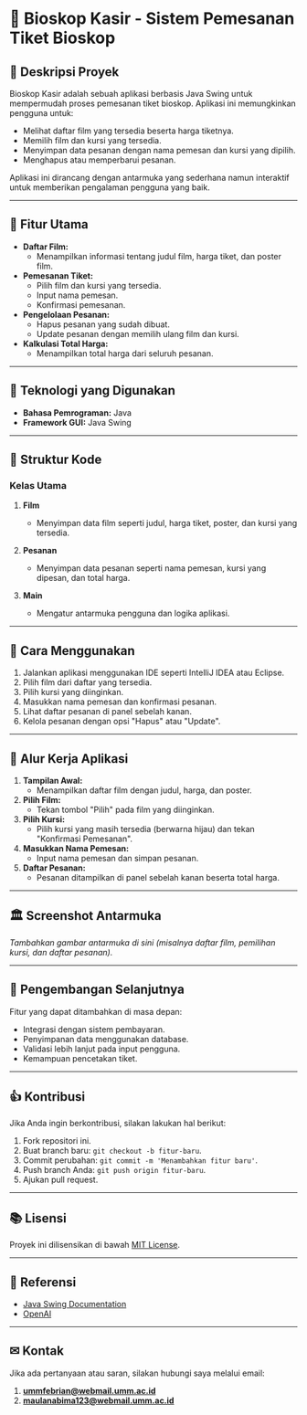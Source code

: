 # 🎥 Bioskop Kasir - Sistem Pemesanan Tiket Bioskop

## 📖 Deskripsi Proyek
Bioskop Kasir adalah sebuah aplikasi berbasis Java Swing untuk mempermudah proses pemesanan tiket bioskop. Aplikasi ini memungkinkan pengguna untuk:

- Melihat daftar film yang tersedia beserta harga tiketnya.
- Memilih film dan kursi yang tersedia.
- Menyimpan data pesanan dengan nama pemesan dan kursi yang dipilih.
- Menghapus atau memperbarui pesanan.

Aplikasi ini dirancang dengan antarmuka yang sederhana namun interaktif untuk memberikan pengalaman pengguna yang baik.

---

## 🌈 Fitur Utama
- **Daftar Film:**
  - Menampilkan informasi tentang judul film, harga tiket, dan poster film.
- **Pemesanan Tiket:**
  - Pilih film dan kursi yang tersedia.
  - Input nama pemesan.
  - Konfirmasi pemesanan.
- **Pengelolaan Pesanan:**
  - Hapus pesanan yang sudah dibuat.
  - Update pesanan dengan memilih ulang film dan kursi.
- **Kalkulasi Total Harga:**
  - Menampilkan total harga dari seluruh pesanan.

---

## 🔧 Teknologi yang Digunakan
- **Bahasa Pemrograman:** Java
- **Framework GUI:** Java Swing

---

## 🔖 Struktur Kode
### Kelas Utama
1. **Film**
   - Menyimpan data film seperti judul, harga tiket, poster, dan kursi yang tersedia.

2. **Pesanan**
   - Menyimpan data pesanan seperti nama pemesan, kursi yang dipesan, dan total harga.

3. **Main**
   - Mengatur antarmuka pengguna dan logika aplikasi.

---

## 🛂 Cara Menggunakan
1. Jalankan aplikasi menggunakan IDE seperti IntelliJ IDEA atau Eclipse.
2. Pilih film dari daftar yang tersedia.
3. Pilih kursi yang diinginkan.
4. Masukkan nama pemesan dan konfirmasi pesanan.
5. Lihat daftar pesanan di panel sebelah kanan.
6. Kelola pesanan dengan opsi "Hapus" atau "Update".

---

## 🔄 Alur Kerja Aplikasi
1. **Tampilan Awal:**
   - Menampilkan daftar film dengan judul, harga, dan poster.
2. **Pilih Film:**
   - Tekan tombol "Pilih" pada film yang diinginkan.
3. **Pilih Kursi:**
   - Pilih kursi yang masih tersedia (berwarna hijau) dan tekan "Konfirmasi Pemesanan".
4. **Masukkan Nama Pemesan:**
   - Input nama pemesan dan simpan pesanan.
5. **Daftar Pesanan:**
   - Pesanan ditampilkan di panel sebelah kanan beserta total harga.

---

## 🏛️ Screenshot Antarmuka
_Tambahkan gambar antarmuka di sini (misalnya daftar film, pemilihan kursi, dan daftar pesanan)._  

---

## 🚀 Pengembangan Selanjutnya
Fitur yang dapat ditambahkan di masa depan:
- Integrasi dengan sistem pembayaran.
- Penyimpanan data menggunakan database.
- Validasi lebih lanjut pada input pengguna.
- Kemampuan pencetakan tiket.

---

## 👍 Kontribusi
Jika Anda ingin berkontribusi, silakan lakukan hal berikut:
1. Fork repositori ini.
2. Buat branch baru: `git checkout -b fitur-baru`.
3. Commit perubahan: `git commit -m 'Menambahkan fitur baru'`.
4. Push branch Anda: `git push origin fitur-baru`.
5. Ajukan pull request.

---

## 📚 Lisensi
Proyek ini dilisensikan di bawah [MIT License](LICENSE).

---

## 🔎 Referensi
- [Java Swing Documentation](https://docs.oracle.com/javase/tutorial/uiswing/)
- [OpenAI](https://openai.com)

---

## ✉ Kontak
Jika ada pertanyaan atau saran, silakan hubungi saya melalui email: 
1. **ummfebrian@webmail.umm.ac.id**
2. **maulanabima123@webmail.umm.ac.id**


